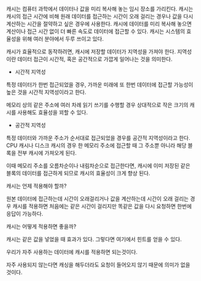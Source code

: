 캐시는 컴퓨터 과학에서 데이터나 값을 미리 복사해 놓는 임시 장소를 가리킨다. 캐시는 캐시의 접근 시간에 비해 원래 데이터를 접근하는 시간이 오래 걸리는 경우나 값을 다시 계산하는 시간을 절약하고 싶은 경우에 사용한다. 캐시에 데이터를 미리 복사해 놓으면 계산이나 접근 시간 없이 더 빠른 속도로 데이터에 접근할 수 있다. 캐시는 시스템의 효율성을 위해 여러 분야에서 두루 쓰이고 있다.







캐시가 효율적으로 동작하려면, 캐시에 저장할 데이터가 지역성을 가져야 한다. 지역성이란 데이터 접근이 시간적, 혹은 공간적으로 가깝게 일어나는 것을 의미한다.



- 시간적 지역성

특정 데이터가 한번 접근되었을 경우, 가까운 미래에 또 한번 데이터에 접근할 가능성이 높은 것을 시간적 지역성이라고 한다.

메모리 상의 같은 주소에 여러 차례 읽기 쓰기를 수행할 경우 상대적으로 작은 크기의 캐시를 사용해도 효율성을 꾀할 수 있다.



- 공간적 지역성

특정 데이터와 가까운 주소가 순서대로 접근되었을 경우를 공간적 지역성이라고 한다. CPU 캐시나 디스크 캐시의 경우 한 메모리 주소에 접근할 때 그 주소뿐 아니라 해당 블록을 전부 캐시에 가져오게 된다.

이때 메모리 주소를 오름차순이나 내림차순으로 접근한다면, 캐시에 이미 저장된 같은 블록의 데이터를 접근하게 되므로 캐시의 효율성이 크게 향상 된다.







캐시는 언제 적용해야 할까?

원본 데이터에 접근하는데 시간이 오래걸리거나 값을 계산하는데 시간이 오래 걸리는 경우 캐시를 적용하면 처음에는 같은 시간이 걸리지만 똑같은 값을 다시 요청하면 한번에 응답이 가능하다.





캐시는 어떻게 적용하면 좋을까?

캐시는 같은 값을 넣었을 때 효과가 있다. 그렇다면 여기에서 힌트를 얻을 수 있다.

우리가 자주 사용하는 데이터에 캐시를 적용하면 되는것이다.

자주 사용되지 않는다면 캐싱을 해두더라도 요청이 들어오지 않기 때문에 의미가 없을 것이다.












